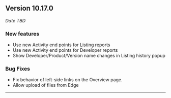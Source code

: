 
## Version 10.17.0
_Date TBD_

### New features
* Use new Activity end points for Listing reports
* Use new Activity end points for Developer reports
* Show Developer/Product/Version name changes in Listing history popup

### Bug Fixes
* Fix behavior of left-side links on the Overview page.
* Allow upload of files from Edge

---
